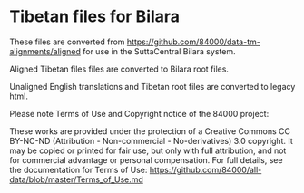 # Tibetan files for Bilara

These files are converted from https://github.com/84000/data-tm-alignments/aligned for use in the SuttaCentral Bilara system.

Aligned Tibetan files files are converted to Bilara root files.

Unaligned English translations and Tibetan root files are converted to legacy html.

Please note Terms of Use and Copyright notice of the 84000 project:

These works are provided under the protection of a Creative Commons CC BY-NC-ND (Attribution - Non-commercial - No-derivatives) 3.0 copyright. It may be copied or printed for fair use, but only with full attribution, and not for commercial advantage or personal compensation. For full details, see the documentation for Terms of Use: https://github.com/84000/all-data/blob/master/Terms_of_Use.md
